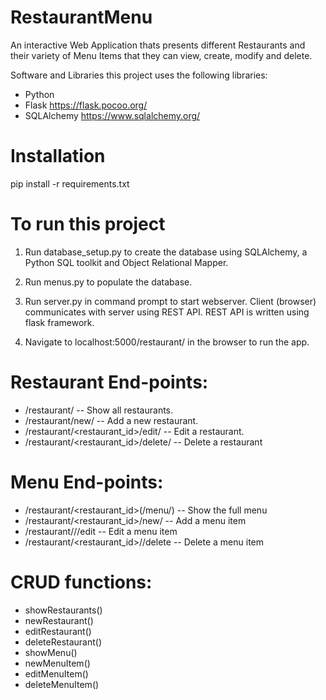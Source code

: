 # RestaurantMenu
  An interactive Web Application thats presents different Restaurants and their variety of Menu Items that they can view, create, modify and delete.

Software and Libraries this project uses the following libraries:

* Python
* Flask https://flask.pocoo.org/
* SQLAlchemy https://www.sqlalchemy.org/

# Installation

pip install -r requirements.txt

# To run this project

1. Run database_setup.py to create the database using SQLAlchemy, a Python SQL toolkit and Object Relational Mapper.

2. Run menus.py to populate the database.

3. Run server.py in command prompt to start webserver. Client (browser) communicates with server using REST API. REST API is written using flask framework.

4. Navigate to localhost:5000/restaurant/ in the browser to run the app.

# Restaurant End-points:
* /restaurant/                        --  Show all restaurants.
* /restaurant/new/                    --  Add a new restaurant.
* /restaurant/<restaurant_id>/edit/   --  Edit a restaurant.
* /restaurant/<restaurant_id>/delete/ --  Delete a restaurant

# Menu End-points:
* /restaurant/<restaurant_id>(/menu/)           -- Show the full menu
* /restaurant/<restaurant_id>/new/              -- Add a menu item
* /restaurant/<restaurant-id>/<menuid>/edit     -- Edit a menu item
* /restaurant/<restaurant_id>/<menuid>/delete   -- Delete a menu item
  
# CRUD functions:
* showRestaurants()
* newRestaurant()
* editRestaurant()
* deleteRestaurant()
* showMenu()
* newMenuItem()
* editMenuItem()
* deleteMenuItem()
